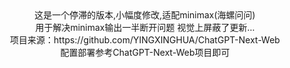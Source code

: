 <div align="center">
<font>这是一个停滞的版本,小幅度修改,适配minimax(海螺问问)</font>
</br>
   <font>用于解决minimax输出一半断开问题</font>
   <font>视觉上屏蔽了更新...</font>
</br>
<font>项目来源：https://github.com/YINGXINGHUA/ChatGPT-Next-Web</font>
</br>
<font>配置部署参考ChatGPT-Next-Web项目即可</font>
</div>

